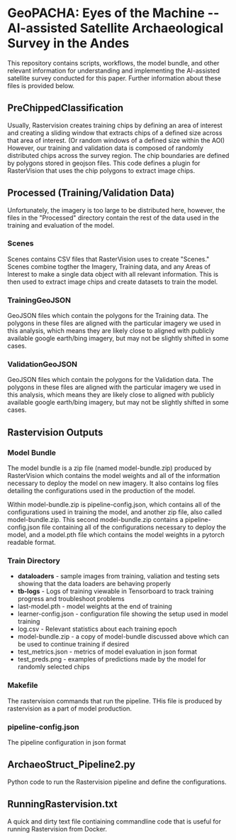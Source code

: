 # GeoPACHA: Eyes of the Machine --  AI-assisted Satellite Archaeological Survey in the Andes

This repository contains scripts, workflows, the model bundle, and other relevant information for understanding and implementing the AI-assisted satellite survey conducted for this paper. Further information about these files is provided below.

## PreChippedClassification
Usually, Rastervision creates training chips by defining an area of interest and creating a sliding window that extracts chips of a defined size across that area of interest. (Or random windows of a defined size within the AOI) However, our training and validation data is composed of randomly distributed chips across the survey region. The chip boundaries are defined by polygons stored in geojson files. This code defines a plugin for RasterVision that uses the chip polygons to extract image chips.

## Processed (Training/Validation Data)
Unfortunately, the imagery is too large to be distributed here, however, the files in the "Processed" directory contain the rest of the data used in the training and evaluation of the model.

### Scenes
Scenes contains CSV files that RasterVision uses to create "Scenes." Scenes combine togther the Imagery, Training data, and any Areas of Interest to make a single data object with all relevant information. This is then used to extract image chips and create datasets to train the model.

### TrainingGeoJSON
GeoJSON files which contain the polygons for the Training data. The polygons in these files are aligned with the particular imagery we used in this analysis, which means they are likely close to aligned with publicly available google earth/bing imagery, but may not be slightly shifted in some cases.

### ValidationGeoJSON
GeoJSON files which contain the polygons for the Validation data. The polygons in these files are aligned with the particular imagery we used in this analysis, which means they are likely close to aligned with publicly available google earth/bing imagery, but may not be slightly shifted in some cases.


## Rastervision Outputs

### Model Bundle
The model bundle is a zip file (named model-bundle.zip) produced by RasterVision which contains the model weights and all of the information necessary to deploy the model on new imagery. It also contains log files detailing the configurations used in the production of the model.

Within model-bundle.zip is pipeline-config.json, which contains all of the configurations used in training the model, and another zip file, also called model-bundle.zip. This second model-bundle.zip contains a pipeline-config.json file containing all of the configurations necessary to deploy the model, and a model.pth file which contains the model weights in a pytorch readable format.

### Train Directory
- **dataloaders** - sample images from training, valiation and testing sets showing that the data loaders are behaving properly
- **tb-logs** - Logs of training viewable in Tensorboard to track training progress and troubleshoot problems
- last-model.pth - model weights at the end of training
- learner-config.json - configuration file showing the setup used in model training
- log.csv - Relevant statistics about each training epoch
- model-bundle.zip -  a copy of model-bundle discussed above which can be used to continue training if desired
- test_metrics.json - metrics of model evaluation in json format
- test_preds.png - examples of predictions made by the model for randomly selected chips

### Makefile
The rastervision commands that run the pipeline. THis file is produced by rastervision as a part of model production.

### pipeline-config.json
The pipeline configuration in json format

## ArchaeoStruct_Pipeline2.py
Python code to run the Rastervision pipeline and define the configurations.

## RunningRastervision.txt
A quick and dirty text file contiaining commandline code that is useful for running Rastervision from Docker.